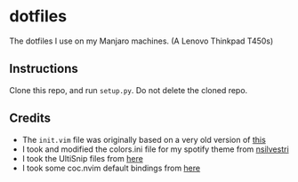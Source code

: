 # dotfiles
The dotfiles I use on my Manjaro machines. (A Lenovo Thinkpad T450s)
## Instructions
Clone this repo, and run `setup.py`. Do not delete the cloned repo.

## Credits
* The `init.vim` file was originally based on a very old version of [this](https://github.com/amix/vimrc)
* I took and modified the colors.ini file for my spotify theme from [nsilvestri](https://github.com/nsilvestri/dotfiles)
* I took the UltiSnip files from [here](https://github.com/honza/vim-snippets)
* I took some coc.nvim default bindings from [here](https://github.com/neoclide/coc.nvim)
